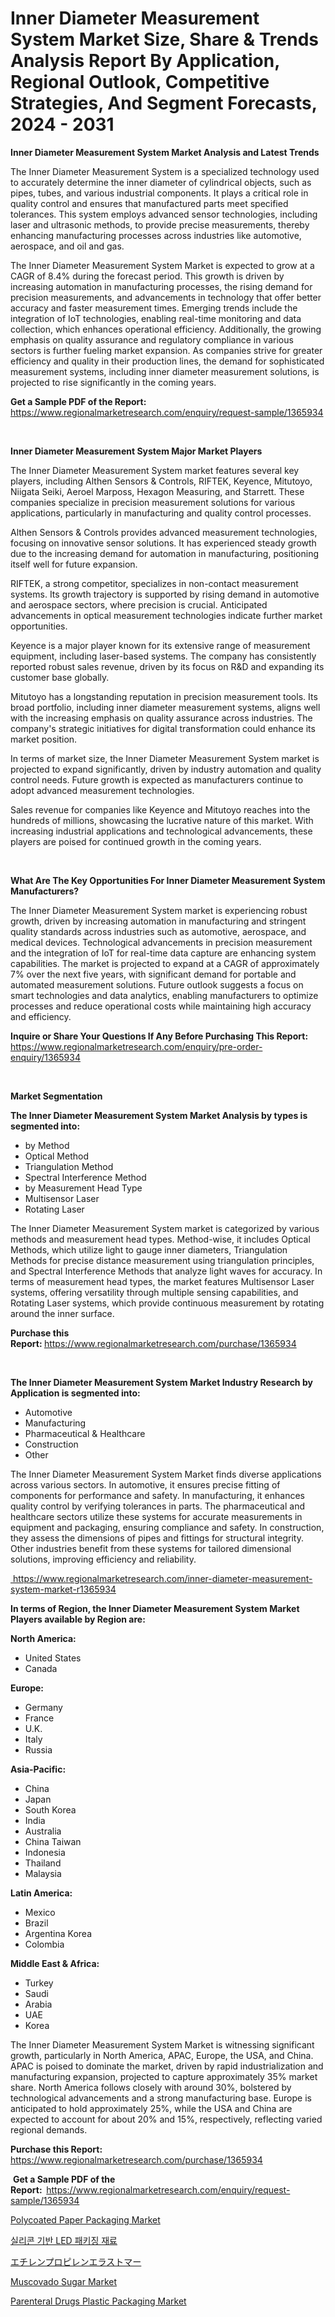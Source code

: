 <p><h1>Inner Diameter Measurement System Market Size, Share & Trends Analysis Report By Application, Regional Outlook, Competitive Strategies, And Segment Forecasts, 2024 - 2031</h1></p><p><strong>Inner Diameter Measurement System Market Analysis and Latest Trends</strong></p>
<p><p>The Inner Diameter Measurement System is a specialized technology used to accurately determine the inner diameter of cylindrical objects, such as pipes, tubes, and various industrial components. It plays a critical role in quality control and ensures that manufactured parts meet specified tolerances. This system employs advanced sensor technologies, including laser and ultrasonic methods, to provide precise measurements, thereby enhancing manufacturing processes across industries like automotive, aerospace, and oil and gas.</p><p>The Inner Diameter Measurement System Market is expected to grow at a CAGR of 8.4% during the forecast period. This growth is driven by increasing automation in manufacturing processes, the rising demand for precision measurements, and advancements in technology that offer better accuracy and faster measurement times. Emerging trends include the integration of IoT technologies, enabling real-time monitoring and data collection, which enhances operational efficiency. Additionally, the growing emphasis on quality assurance and regulatory compliance in various sectors is further fueling market expansion. As companies strive for greater efficiency and quality in their production lines, the demand for sophisticated measurement systems, including inner diameter measurement solutions, is projected to rise significantly in the coming years.</p></p>
<p><strong>Get a Sample PDF of the Report:&nbsp;</strong> <a href="https://www.regionalmarketresearch.com/enquiry/request-sample/1365934">https://www.regionalmarketresearch.com/enquiry/request-sample/1365934</a></p>
<p>&nbsp;</p>
<p><strong>Inner Diameter Measurement System Major Market Players</strong></p>
<p><p>The Inner Diameter Measurement System market features several key players, including Althen Sensors & Controls, RIFTEK, Keyence, Mitutoyo, Niigata Seiki, Aeroel Marposs, Hexagon Measuring, and Starrett. These companies specialize in precision measurement solutions for various applications, particularly in manufacturing and quality control processes.</p><p>Althen Sensors & Controls provides advanced measurement technologies, focusing on innovative sensor solutions. It has experienced steady growth due to the increasing demand for automation in manufacturing, positioning itself well for future expansion.</p><p>RIFTEK, a strong competitor, specializes in non-contact measurement systems. Its growth trajectory is supported by rising demand in automotive and aerospace sectors, where precision is crucial. Anticipated advancements in optical measurement technologies indicate further market opportunities.</p><p>Keyence is a major player known for its extensive range of measurement equipment, including laser-based systems. The company has consistently reported robust sales revenue, driven by its focus on R&D and expanding its customer base globally.</p><p>Mitutoyo has a longstanding reputation in precision measurement tools. Its broad portfolio, including inner diameter measurement systems, aligns well with the increasing emphasis on quality assurance across industries. The company's strategic initiatives for digital transformation could enhance its market position.</p><p>In terms of market size, the Inner Diameter Measurement System market is projected to expand significantly, driven by industry automation and quality control needs. Future growth is expected as manufacturers continue to adopt advanced measurement technologies.</p><p>Sales revenue for companies like Keyence and Mitutoyo reaches into the hundreds of millions, showcasing the lucrative nature of this market. With increasing industrial applications and technological advancements, these players are poised for continued growth in the coming years.</p></p>
<p>&nbsp;</p>
<p><strong>What Are The Key Opportunities For Inner Diameter Measurement System Manufacturers?</strong></p>
<p><p>The Inner Diameter Measurement System market is experiencing robust growth, driven by increasing automation in manufacturing and stringent quality standards across industries such as automotive, aerospace, and medical devices. Technological advancements in precision measurement and the integration of IoT for real-time data capture are enhancing system capabilities. The market is projected to expand at a CAGR of approximately 7% over the next five years, with significant demand for portable and automated measurement solutions. Future outlook suggests a focus on smart technologies and data analytics, enabling manufacturers to optimize processes and reduce operational costs while maintaining high accuracy and efficiency.</p></p>
<p><strong>Inquire or Share Your Questions If Any Before Purchasing This Report:</strong> <a href="https://www.regionalmarketresearch.com/enquiry/pre-order-enquiry/1365934">https://www.regionalmarketresearch.com/enquiry/pre-order-enquiry/1365934</a></p>
<p>&nbsp;</p>
<p><strong>Market Segmentation</strong></p>
<p><strong>The Inner Diameter Measurement System Market Analysis by types is segmented into:</strong></p>
<p><ul><li>by Method</li><li>Optical Method</li><li>Triangulation Method</li><li>Spectral Interference Method</li><li>by Measurement Head Type</li><li>Multisensor Laser</li><li>Rotating Laser</li></ul></p>
<p><p>The Inner Diameter Measurement System market is categorized by various methods and measurement head types. Method-wise, it includes Optical Methods, which utilize light to gauge inner diameters, Triangulation Methods for precise distance measurement using triangulation principles, and Spectral Interference Methods that analyze light waves for accuracy. In terms of measurement head types, the market features Multisensor Laser systems, offering versatility through multiple sensing capabilities, and Rotating Laser systems, which provide continuous measurement by rotating around the inner surface.</p></p>
<p><strong>Purchase this Report:&nbsp;</strong><a href="https://www.regionalmarketresearch.com/purchase/1365934">https://www.regionalmarketresearch.com/purchase/1365934</a></p>
<p>&nbsp;</p>
<p><strong>The Inner Diameter Measurement System Market Industry Research by Application is segmented into:</strong></p>
<p><ul><li>Automotive</li><li>Manufacturing</li><li>Pharmaceutical & Healthcare</li><li>Construction</li><li>Other</li></ul></p>
<p><p>The Inner Diameter Measurement System Market finds diverse applications across various sectors. In automotive, it ensures precise fitting of components for performance and safety. In manufacturing, it enhances quality control by verifying tolerances in parts. The pharmaceutical and healthcare sectors utilize these systems for accurate measurements in equipment and packaging, ensuring compliance and safety. In construction, they assess the dimensions of pipes and fittings for structural integrity. Other industries benefit from these systems for tailored dimensional solutions, improving efficiency and reliability.</p></p>
<p><a href="https://www.regionalmarketresearch.com/inner-diameter-measurement-system-market-r1365934">&nbsp;https://www.regionalmarketresearch.com/inner-diameter-measurement-system-market-r1365934</a></p>
<p><strong>In terms of Region, the Inner Diameter Measurement System Market Players available by Region are:</strong></p>
<p>
    <p> <strong> North America: </strong>
        <ul>
            <li>United States</li>
            <li>Canada</li>
        </ul>
        </p> 
    <p> <strong> Europe: </strong>
        <ul>
            <li>Germany</li>
            <li>France</li>
            <li>U.K.</li>
            <li>Italy</li>
            <li>Russia</li>
        </ul>
        </p> 
    <p> <strong> Asia-Pacific: </strong>
        <ul>
            <li>China</li>
            <li>Japan</li>
            <li>South Korea</li>
            <li>India</li>
            <li>Australia</li>
            <li>China Taiwan</li>
            <li>Indonesia</li>
            <li>Thailand</li>
            <li>Malaysia</li>
        </ul>
        </p> 
    <p> <strong> Latin America: </strong>
        <ul>
            <li>Mexico</li>
            <li>Brazil</li>
            <li>Argentina Korea</li>
            <li>Colombia</li>
        </ul>
        </p> 
    <p> <strong> Middle East & Africa: </strong>
        <ul>
            <li>Turkey</li>
            <li>Saudi</li>
            <li>Arabia</li>
            <li>UAE</li>
            <li>Korea</li>
        </ul>
    </p>
    </p>
<p><p>The Inner Diameter Measurement System Market is witnessing significant growth, particularly in North America, APAC, Europe, the USA, and China. APAC is poised to dominate the market, driven by rapid industrialization and manufacturing expansion, projected to capture approximately 35% market share. North America follows closely with around 30%, bolstered by technological advancements and a strong manufacturing base. Europe is anticipated to hold approximately 25%, while the USA and China are expected to account for about 20% and 15%, respectively, reflecting varied regional demands.</p></p>
<p><strong>Purchase this Report: </strong><a href="https://www.regionalmarketresearch.com/purchase/1365934">https://www.regionalmarketresearch.com/purchase/1365934</a></p>
<p>&nbsp;<strong>Get a Sample PDF of the Report:&nbsp;&nbsp;</strong><a href="https://www.regionalmarketresearch.com/enquiry/request-sample/1365934">https://www.regionalmarketresearch.com/enquiry/request-sample/1365934</a></p>
<p><strong></strong></p>
<p><p><a href="https://issuu.com/reportprime-2/docs/polycoated-paper-packaging-market-s_919df28d97367b">Polycoated Paper Packaging Market</a></p><p><a href="https://medium.com/@onlyonetommy/%EC%8B%A4%EB%A6%AC%EC%BD%98-%EA%B8%B0%EB%B0%98-led-%ED%8F%AC%EC%9E%A5-%EC%9E%AC%EB%A3%8C-%EC%8B%9C%EC%9E%A5-%ED%86%B5%EC%B0%B0%EB%A0%A5-%EC%8B%9C%EC%9E%A5-%EC%A0%9C%ED%92%88-%EB%B0%8F-%EC%A7%80%EC%97%AD-%EB%B6%84%EC%84%9D-2024%EB%85%84%EB%B6%80%ED%84%B0-2031%EB%85%84%EA%B9%8C%EC%A7%80%EC%9D%98-%EC%98%88%EC%B8%A1-5b186519be58">실리콘 기반 LED 패키징 재료</a></p><p><a href="https://medium.com/@eunawiegad2023/%E3%82%B0%E3%83%AD%E3%83%BC%E3%83%90%E3%83%AB%E3%82%A8%E3%83%81%E3%83%AC%E3%83%B3%E3%83%97%E3%83%AD%E3%83%94%E3%83%AC%E3%83%B3%E3%82%A8%E3%83%A9%E3%82%B9%E3%83%88%E3%83%9E%E3%83%BC%E7%94%A3%E6%A5%AD%E5%88%86%E6%9E%90%E3%83%AC%E3%83%9D%E3%83%BC%E3%83%88-%E3%82%A8%E3%83%81%E3%83%AC%E3%83%B3%E3%83%97%E3%83%AD%E3%83%94%E3%83%AC%E3%83%B3%E3%82%A8%E3%83%A9%E3%82%B9%E3%83%88%E3%83%9E%E3%83%BC%E5%B8%82%E5%A0%B4%E3%81%AE%E8%A6%8F%E6%A8%A1-%E3%82%B7%E3%82%A7%E3%82%A2-%E3%82%BF%E3%82%A4%E3%83%97-epdm-epm-epr-%E3%81%9D%E3%81%AE%E4%BB%96-%E7%94%A8%E9%80%94-%E8%87%AA%E5%8B%95%E8%BB%8A-%E5%BB%BA%E7%AF%89-%E5%BB%BA%E8%A8%AD-%E3%83%AF%E3%82%A4%E3%83%A4%E3%83%BC%E3%81%8A%E3%82%88%E3%81%B3%E3%82%B1%E3%83%BC%E3%83%96%E3%83%AB-fc55aa33fac6?postPublishedType=repub">エチレンプロピレンエラストマー</a></p><p><a href="https://www.linkedin.com/pulse/muscovado-sugar-market-outlook-share-analysis-growth-im5fc">Muscovado Sugar Market</a></p><p><a href="https://issuu.com/reportprime-2/docs/parenteral-drugs-plastic-packaging-_f3eae90baeffef">Parenteral Drugs Plastic Packaging Market</a></p></p>